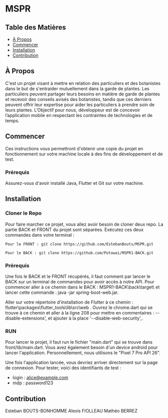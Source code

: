 # MSPR

## Table des Matières

- [À Propos](#about)
- [Commencer](#getting_started)
- [Installation](#installation)
- [Contribution](#contribution)

## À Propos <a name = "about"></a>

C'est un projet visant à mettre en relation des particuliers et des botanistes dans le but de s'entraider mutuellement dans la garde de plantes. Les particuliers peuvent partager leurs besoins en matière de garde de plantes et recevoir des conseils avisés des botanistes, tandis que ces derniers peuvent offrir leur expertise pour aider les particuliers à prendre soin de leurs plantes. L’Objectif pour nous, développeur est de concevoir l’application mobile en respectant les contraintes de technologies et de temps.

## Commencer <a name = "getting_started"></a>

Ces instructions vous permettront d'obtenir une copie du projet en fonctionnement sur votre machine locale à des fins de développement et de test.

### Prérequis

Assurez-vous d'avoir installé Java, Flutter et Git sur votre machine.

## Installation <a name = "installation"></a>

### Cloner le Repo

Pour faire marcher ce projet, vous allez avoir besoin de cloner deux repo. La partie BACK et FRONT du projet sont séparées. Exécutez ces deux commandes dans votre terminal :

```
Pour le FRONT : git clone https://github.com/EstebanBouts/MSPR.git

Pour le BACK : git clone https://github.com/Potowai/MSPR1-BACK.git
```

### Prérequis

Une fois le BACK et le FRONT récupérés, il faut comment par lancer le BACK sur un terminal de commandes pour avoir accès à notre API. Pour commencer aller à ce chemin dans le BACK : MSPR1-BACK\back\target\ et lancer cette commande : java -jar spring-boot-web.jar.

Aller sur votre répertoire d'installation de Flutter à ce chemin : flutter\packages\flutter_tools\lib\src\web . Ouvrez le chrome.dart qui se trouve à ce chemin et aller à la ligne 208 pour mettre en commentaires : --disable-extensions', et ajouter à la place '--disable-web-security',.

### RUN

Pour lancer le projet, il faut run le fichier "main.dart" qui se trouve dans front/lib/main.dart. Vous avez également besoin d'un device android pour lancer l'application. Personnellement, nous utilisons le "Pixel 7 Pro API 26".

Une fois l'application lancée, vous devriez arriver directement sur la page de connexion.
Pour tester, voici des identifiants de test :
- login : alice@example.com
- mdp : password123

## Contribution <a name = "contribution"></a>

Esteban BOUTS-BONHOMME
Alexis FIOLLEAU
Mathéo BERREZ
